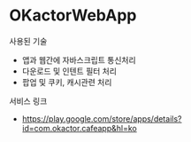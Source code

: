 # OKactorWebApp

사용된 기술
 - 앱과 웹간에 자바스크립트 통신처리
 - 다운로드 및 인텐트 필터 처리
 - 팝업 및 쿠키, 캐시관련 처리
 
서비스 링크
 - https://play.google.com/store/apps/details?id=com.okactor.cafeapp&hl=ko

